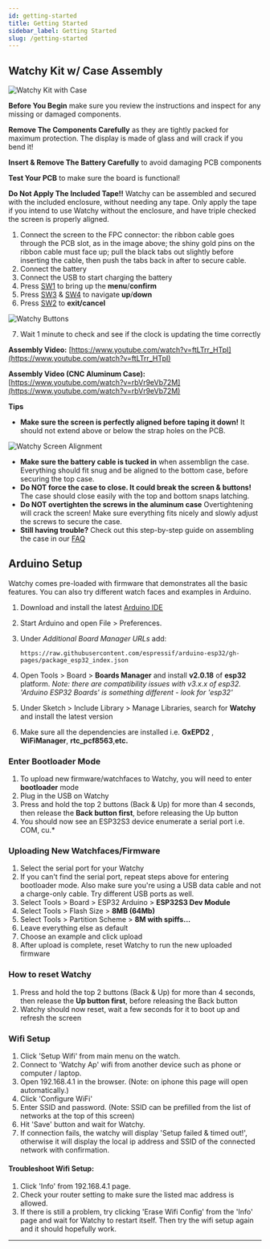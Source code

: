 ```yaml
---
id: getting-started
title: Getting Started
sidebar_label: Getting Started
slug: /getting-started
---
```


## Watchy Kit w/ Case Assembly
![Watchy Kit with Case](../static/img/watchy_kit_instructions.png)

**Before You Begin** make sure you review the instructions and inspect for any missing or damaged components.

**Remove The Components Carefully** as they are tightly packed for maximum protection. The display is made of glass and will crack if you bend it!

**Insert & Remove The Battery Carefully** to avoid damaging PCB components

**Test Your PCB** to make sure the board is functional!

**Do Not Apply The Included Tape!!** Watchy can be assembled and secured with the included enclosure, without needing any tape. Only apply the tape if you intend to use Watchy without the enclosure, and have triple checked the screen is properly aligned.

1. Connect the screen to the FPC connector: the ribbon cable goes through the PCB slot, as in the image above; the shiny gold pins on the ribbon cable must face up; pull the black tabs out slightly before inserting the cable, then push the tabs back in after to secure cable.
2. Connect the battery
3. Connect the USB to start charging the battery
4. Press [SW1](/docs/hardware#bill-of-materials) to bring up the **menu**/**confirm**
5. Press [SW3](/docs/hardware#bill-of-materials) & [SW4](/docs/hardware#bill-of-materials) to navigate **up**/**down**
6. Press [SW2](/docs/hardware#bill-of-materials) to **exit/cancel**

![Watchy Buttons](../static/img/watchy_buttons_map.png)

7. Wait 1 minute to check and see if the clock is updating the time correctly

**Assembly Video:** [https://www.youtube.com/watch?v=ftLTrr_HTpI](https://www.youtube.com/watch?v=ftLTrr_HTpI)

**Assembly Video (CNC Aluminum Case):** [https://www.youtube.com/watch?v=rbVr9eVb72M](https://www.youtube.com/watch?v=rbVr9eVb72M)

**Tips**

- **Make sure the screen is perfectly aligned before taping it down!** It should not extend above or below the strap holes on the PCB.

![Watchy Screen Alignment](../static/img/watchy_screen_align.png)

- **Make sure the battery cable is tucked in** when assemblign the case. Everything should fit snug and be aligned to the bottom case, before securing the top case.
- **Do NOT force the case to close. It could break the screen & buttons!** The case should close easily with the top and bottom snaps latching.
- **Do NOT overtighten the screws in the aluminum case** Overtightening will crack the screen! Make sure everything fits nicely and slowly adjust the screws to secure the case.
- **Still having trouble?** Check out this step-by-step guide on assembling the case in our [FAQ](/docs/faqs#the-case-doesnt-fitclose-how-do-i-assemble-it)

## Arduino Setup

Watchy comes pre-loaded with firmware that demonstrates all the basic features. You can also try different watch faces and examples in Arduino.

1. Download and install the latest <ins>[Arduino IDE](https://www.arduino.cc/en/software)</ins>
2. Start Arduino and open File > Preferences.
3. Under *Additional Board Manager URLs* add:

    ```
    https://raw.githubusercontent.com/espressif/arduino-esp32/gh-pages/package_esp32_index.json
    ```
4. Open Tools > Board > **Boards Manager** and install **v2.0.18** of **esp32** platform. *Note: there are compatibility issues with v3.x.x of esp32. 'Arduino ESP32 Boards' is something different - look for 'esp32'*
5. Under Sketch > Include Library > Manage Libraries, search for **Watchy** and install the latest version
6. Make sure all the dependencies are installed i.e. **GxEPD2** , **WiFiManager**, **rtc_pcf8563**,**etc.**

### Enter Bootloader Mode
1. To upload new firmware/watchfaces to Watchy, you will need to enter **bootloader** mode
2. Plug in the USB on Watchy
3. Press and hold the top 2 buttons (Back & Up) for more than 4 seconds, then release the **Back button first**, before releasing the Up button
4. You should now see an ESP32S3 device enumerate a serial port i.e. COM, cu.*

### Uploading New Watchfaces/Firmware

1. Select the serial port for your Watchy
2. If you can't find the serial port, repeat steps above for entering bootloader mode. Also make sure you're using a USB data cable and not a charge-only cable. Try different USB ports as well.
3. Select Tools > Board > ESP32 Arduino > **ESP32S3 Dev Module**
4. Select Tools > Flash Size > **8MB (64Mb)**
5. Select Tools > Partition Scheme > **8M with spiffs...**
6. Leave everything else as default
7. Choose an example and click upload
8. After upload is complete, reset Watchy to run the new uploaded firmware

### How to reset Watchy
1. Press and hold the top 2 buttons (Back & Up) for more than 4 seconds, then release the **Up button first**, before releasing the Back button
2. Watchy should now reset, wait a few seconds for it to boot up and refresh the screen

### Wifi Setup

1. Click 'Setup Wifi' from main menu on the watch.
2. Connect to 'Watchy Ap' wifi from another device such as phone or computer / laptop.
3. Open 192.168.4.1 in the browser. (Note: on iphone this page will open automatically.)
4. Click 'Configure WiFi'
5. Enter SSID and password. (Note: SSID can be prefilled from the list of networks at the top of this screen)
6. Hit 'Save' button and wait for Watchy.
7. If connection fails, the watchy will display 'Setup failed & timed out!', otherwise it will display the local ip address and SSID of the connected network with confirmation.

#### Troubleshoot Wifi Setup:
1. Click 'Info' from 192.168.4.1 page.
2. Check your router setting to make sure the listed mac address is allowed.
3. If there is still a problem, try clicking 'Erase Wifi Config' from the 'Info' page and wait for Watchy to restart itself. Then try the wifi setup again and it should hopefully work.

---
